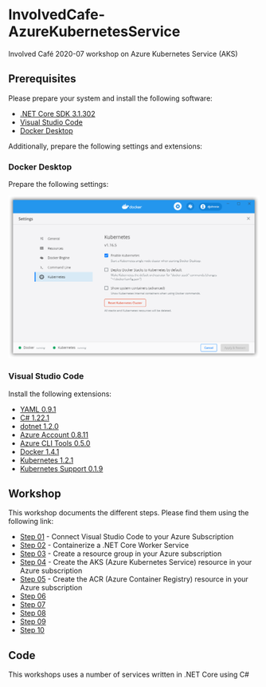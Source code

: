 # InvolvedCafe-AzureKubernetesService

Involved Café 2020-07 workshop on Azure Kubernetes Service (AKS)

## Prerequisites

Please prepare your system and install the following software:

- [.NET Core SDK 3.1.302](https://dotnet.microsoft.com/download/dotnet-core/3.1)
- [Visual Studio Code](https://code.visualstudio.com/)
- [Docker Desktop](https://www.docker.com/products/docker-desktop)

Additionally, prepare the following settings and extensions:

### Docker Desktop

Prepare the following settings:

![Screen capture from Docker Desktop Kubernetes settings](sshot-01.png)

### Visual Studio Code

Install the following extensions:

- [YAML 0.9.1](https://marketplace.visualstudio.com/items?itemName=redhat.vscode-yaml)
- [C# 1.22.1](https://marketplace.visualstudio.com/items?itemName=ms-dotnettools.csharp)
- [dotnet 1.2.0](https://marketplace.visualstudio.com/items?itemName=leo-labs.dotnet)
- [Azure Account 0.8.11](https://marketplace.visualstudio.com/items?itemName=ms-vscode.azure-account)
- [Azure CLI Tools 0.5.0](https://marketplace.visualstudio.com/items?itemName=ms-vscode.azurecli)
- [Docker 1.4.1](https://marketplace.visualstudio.com/items?itemName=ms-azuretools.vscode-docker)
- [Kubernetes 1.2.1](https://marketplace.visualstudio.com/items?itemName=ms-kubernetes-tools.vscode-kubernetes-tools)
- [Kubernetes Support 0.1.9](https://marketplace.visualstudio.com/items?itemName=ipedrazas.kubernetes-snippets)

## Workshop

This workshop documents the different steps.
Please find them using the following link:
- [Step 01](steps/step-01/README.md) - Connect Visual Studio Code to your Azure Subscription
- [Step 02](steps/step-02/README.md) - Containerize a .NET Core Worker Service
- [Step 03](steps/step-03/README.md) - Create a resource group in your Azure subscription
- [Step 04](steps/step-04/README.md) - Create the AKS (Azure Kubernetes Service) resource in your Azure subscription
- [Step 05](steps/step-05/README.md) - Create the ACR (Azure Container Registry) resource in your Azure subscription
- [Step 06](steps/step-06/README.md)
- [Step 07](steps/step-07/README.md)
- [Step 08](steps/step-08/README.md)
- [Step 09](steps/step-09/README.md)
- [Step 10](steps/step-10/README.md)

## Code

This workshops uses a number of services written in .NET Core using C#